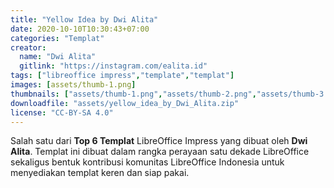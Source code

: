 ```yaml
---
title: "Yellow Idea by Dwi Alita"
date: 2020-10-10T10:30:43+07:00
categories: "Templat"
creator: 
  name: "Dwi Alita"
  gitlink: "https://instagram.com/ealita.id"
tags: ["libreoffice impress","template","templat"]
images: [assets/thumb-1.png]
thumbnails: ["assets/thumb-1.png","assets/thumb-2.png","assets/thumb-3.png"]
downloadfile: "assets/yellow_idea_by_Dwi_Alita.zip"
license: "CC-BY-SA 4.0"
---
```

Salah satu dari **Top 6 Templat** LibreOffice Impress yang dibuat oleh **Dwi Alita**. Templat ini dibuat dalam rangka perayaan satu dekade LibreOffice sekaligus bentuk kontribusi komunitas LibreOffice Indonesia untuk menyediakan templat keren dan siap pakai.